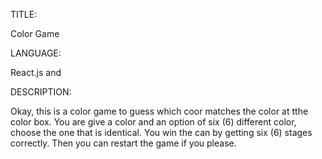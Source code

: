 TITLE:

Color Game

LANGUAGE:

React.js and 

DESCRIPTION:

Okay, this is a color game to guess which coor matches the color at tthe color box. 
You are give a color and an option of six (6) different color, choose the one that is identical.
You win the can by getting six (6) stages correctly. Then you can restart the game if you please.
